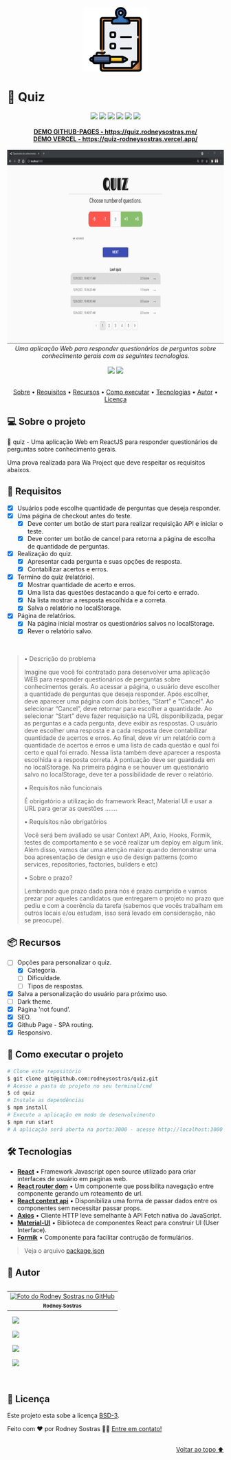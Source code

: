 <div align="center">
    <img src="https://raw.githubusercontent.com/rodneysostras/quiz/main/.github/icon-readme.png" alt="" height="150em"/>
</div>

# 📃 Quiz

<div align="center">
    <img src="https://img.shields.io/badge/%F0%9F%9A%A7%20EM%20CONTRU%C3%87%C3%83O%20-90%25-brightgreen?style=for-the-badge" />
    <img src="https://shields.io/github/deployments/rodneysostras/quiz/production?style=for-the-badge&logo=appveyor" />
    <img src="https://img.shields.io/website-up-down-green-red/https/quiz.rodneysostras.me?style=for-the-badge"/>
    <img src="https://img.shields.io/github/repo-size/rodneysostras/quiz?style=for-the-badge"/>
    <img src="https://img.shields.io/github/languages/count/rodneysostras/quiz?style=for-the-badge"/>
    <img src="https://img.shields.io/github/issues/rodneysostras/quiz?style=for-the-badge"/>
    <!-- <img src="https://img.shields.io/github/license/rodneysostras/quiz?style=for-the-badge"/> -->
</div>

<br />

<div align="center"><a href="https://quiz.rodneysostras.me/"><b>DEMO GITHUB-PAGES - https://quiz.rodneysostras.me/</b></a></div>
<div align="center"><a href="https://quiz-rodneysostras.vercel.app/"><b>DEMO VERCEL - https://quiz-rodneysostras.vercel.app/</b></a></div>

<br />

<div align="center"><img src="https://raw.githubusercontent.com/rodneysostras/quiz/main/.github/previewer-readme.gif" alt="previwer quiz" height="450em"/></div>

<div align="center"><em>Uma aplicação Web para responder questionários de perguntas sobre conhecimento gerais com as seguintes tecnologias.</em></div>

<br />

<div align="center">
  <img src="https://img.shields.io/badge/react-%2320232a.svg?style=for-the-badge&logo=react&logoColor=%2361DAFB"/>
  <img src="https://img.shields.io/badge/JavaScript-323330?style=for-the-badge&logo=javascript&logoColor=F7DF1E"/>
</div>

<br />

<p align="center">
    <a href="#-sobre-o-projeto">Sobre</a> •
    <a href="#-requisitos">Requisitos</a> •
    <a href="#-recursos">Recursos</a> •
    <a href="#-como-executar-o-projeto">Como executar</a> •
    <a href="#-tecnologias">Tecnologias</a> •
    <a href="#-autor">Autor</a> • 
    <a href="#-licença">Licença</a>
</p>

## 💻 Sobre o projeto

🤩 quiz - Uma aplicação Web em ReactJS para responder questionários de perguntas sobre conhecimento gerais.

Uma prova realizada para Wa Project que deve respeitar os requisitos abaixos.

## 🎯 Requisitos

- [x] Usuários pode escolhe quantidade de perguntas que deseja responder.
- [x] Uma página de checkout antes do teste.
    - [x] Deve conter um botão de start para realizar requisição API e iniciar o teste.
    - [x] Deve conter um botão de cancel para retorna a página de escolha de quantidade de perguntas.
- [x] Realização do quiz.
    - [x] Apresentar cada pergunta e suas opções de resposta.
    - [x] Contabilizar acertos e erros.
- [x] Termino do quiz (relatório).
    - [x] Mostrar quantidade de acerto e erros.
    - [x] Uma lista das questões destacando a que foi certo e errado.
    - [x] Na lista mostrar a resposta escolhida e a correta.
    - [x] Salva o relatório no localStorage.
- [x] Página de relatórios.
    - [x] Na página inicial mostrar os questionários salvos no localStorage.
    - [x] Rever o relatório salvo.

<br />

<blockquote>
• Descrição do problema

Imagine que você foi contratado para desenvolver uma aplicação WEB para responder questionários de perguntas sobre conhecimentos gerais. Ao acessar a página, o usuário deve escolher a quantidade de perguntas que deseja responder. Após escolher, deve aparecer uma página com dois botões, “Start” e “Cancel”. Ao selecionar “Cancel”, deve retornar para escolher a quantidade. Ao selecionar “Start” deve fazer requisição na URL disponibilizada, pegar as perguntas e a cada pergunta, deve exibir as respostas. O usuário deve escolher uma resposta e a cada resposta deve contabilizar quantidade de acertos e erros. Ao final, deve vir um relatório com a quantidade de acertos e erros e uma lista de cada questão e qual foi certo e qual foi errado. Nessa lista também deve aparecer a resposta escolhida e a resposta correta. A pontuação deve ser guardada em no localStorage. Na primeira página e se houver um questionário salvo no localStorage, deve ter a possibilidade de rever o relatório.

• Requisitos não funcionais

É obrigatório a utilização do framework React, Material UI e usar a URL para gerar as questões .......

• Requisitos não obrigatórios

Você será bem avaliado se usar Context API, Axio, Hooks, Formik, testes de comportamento e se você realizar um deploy em algum link. Além disso, vamos dar uma atenção maior quando demonstrar uma boa apresentação de design e uso de design patterns (como services, repositories, factories, builders e etc)

• Sobre o prazo?

Lembrando que prazo dado para nós é prazo cumprido e vamos prezar por aqueles candidatos que entregarem o projeto no prazo que pediu e com a coerência da tarefa (sabemos que vocês trabalham em outros locais e/ou estudam, isso será levado em consideração, não se preocupe).

</blockquote>

## 📦 Recursos

- [ ] Opções para personalizar o quiz.
    - [x] Categoria.
    - [ ] Dificuldade.
    - [ ] Tipos de respostas.
- [x] Salva a personalização do usuário para próximo uso.
- [ ] Dark theme.
- [x] Página 'not found'.
- [x] SEO.
- [x] Github Page - SPA routing.
- [x] Responsivo.

## 🚀 Como executar o projeto

```bash
# Clone este repositório
$ git clone git@github.com:rodneysostras/quiz.git
# Acesse a pasta do projeto no seu terminal/cmd
$ cd quiz
# Instale as dependências
$ npm install
# Execute a aplicação em modo de desenvolvimento
$ npm run start
# A aplicação será aberta na porta:3000 - acesse http://localhost:3000
```


## 🛠 Tecnologias

-   **[React](https://reactjs.org/)** • Framework Javascript open source utilizado para criar interfaces de usuário em paginas web.
-   **[React router dom](https://v5.reactrouter.com/)** • Um componente que possibilita navegação entre componente gerando um roteamento de url.
-   **[React context api](https://pt-br.reactjs.org/docs/context.html)** • Disponibiliza uma forma de passar dados entre os componentes sem necessitar passar props.
-   **[Axios](https://github.com/axios/axios)** • Cliente HTTP leve semelhante à API Fetch nativa do JavaScript.
-   **[Material-UI](https://v4.mui.com/)** • Biblioteca de componentes React para construir UI (User Interface).
-   **[Formik](https://formik.org/)** • Componente para facilitar contrução de formulários.

> Veja o arquivo  [package.json](https://github.com/rodneysostras/quiz/blob/main/package.json)
## 🦸 Autor

<table align="left">
  <tr>
    <td align="center">
      <a href="#">
        <img src="https://github.com/rodneysostras.png" width="150px;" alt="Foto do Rodney Sostras no GitHub"/><br>
        <sub>
          <b>Rodney Sostras</b>
        </sub>
      </a>
    </td>
  </tr>
</table>
<p>
    &nbsp;&nbsp;
    <a href="https://github.com/rodneysostras">
        <img src="https://img.shields.io/badge/rodneysostras-000000?style=for-the-badge&logo=GitHub&logoColor=FFF" />
    </a>
</p>
<p>
    &nbsp;&nbsp;
    <a href="https://linkedin.com/in/rodney-sostras" alt="Linkedin do Rodney Sostras">
        <img src="https://img.shields.io/badge/-rodney--sostras-0077B5?style=for-the-badge&logo=Linkedin&logoColor=FFF"/>
    </a>
</p>
<p>&nbsp;&nbsp;
    <a href="mailto:contact@rodneysostras.me" alt="Email do Rodney Sostras">
        <img src="https://img.shields.io/badge/-contact@rodneysostras.me-D14836?style=for-the-badge&logo=Gmail&logoColor=FFF" />
    </a>
</p>
<p>&nbsp;&nbsp;
    <a href="https://rodneysostras.me/" alt="Web Site do Rodney Sostras">
        <img src="https://img.shields.io/badge/%F0%9F%8C%8E%20RODNEYSOSTRAS.ME%20-191919?style=for-the-badge" />
    </a>
</p>

<br />
      
## 📝 Licença

Este projeto esta sobe a licença [BSD-3](./LICENSE).

Feito com ❤️ por Rodney Sostras 👋🏽 [Entre em contato!](https://www.linkedin.com/in/rodney-sostras/)
        
<br />
        
<div align="right"><a href="#">Voltar ao topo ⬆</a></div>

